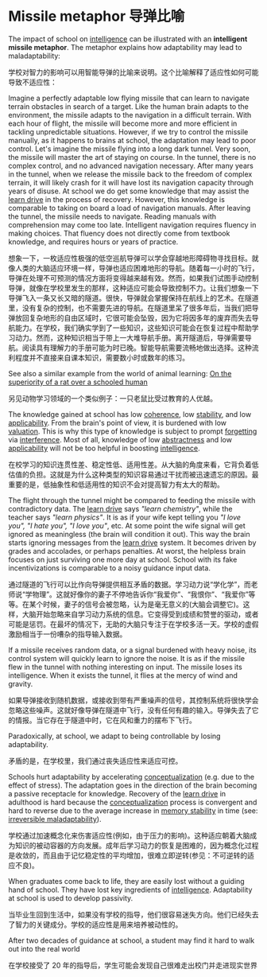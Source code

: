 # Missile metaphor 导弹比喻

The impact of school on [intelligence](https://supermemo.guru/wiki/Intelligence) can be illustrated with an **intelligent missile metaphor**. The metaphor explains how adaptability may lead to maladaptability:

学校对智力的影响可以用智能导弹的比喻来说明。这个比喻解释了适应性如何可能导致不适应性：

Imagine a perfectly adaptable low flying missile that can learn to navigate terrain obstacles in search of a target. Like the human brain adapts to the environment, the missile adapts to the navigation in a difficult terrain. With each hour of flight, the missile will become more and more efficient in tackling unpredictable situations. However, if we try to control the missile manually, as it happens to brains at school, the adaptation may lead to poor control. Let's imagine the missile flying into a long dark tunnel. Very soon, the missile will master the art of staying on course. In the tunnel, there is no complex control, and no advanced navigation necessary. After many years in the tunnel, when we release the missile back to the freedom of complex terrain, it will likely crash for it will have lost its navigation capacity through years of disuse. At school we do get some knowledge that may assist the [learn drive](https://supermemo.guru/wiki/Learn_drive) in the process of recovery. However, this knowledge is comparable to taking on board a load of navigation manuals. After leaving the tunnel, the missile needs to navigate. Reading manuals with comprehension may come too late. Intelligent navigation requires fluency in making choices. That fluency does not directly come from textbook knowledge, and requires hours or years of practice.

想象一下，一枚适应性极强的低空巡航导弹可以学会穿越地形障碍物寻找目标。就像人类的大脑适应环境一样，导弹也适应困难地形的导航。随着每一小时的飞行，导弹在处理不可预测的情况方面将变得越来越有效。然而，如果我们试图手动控制导弹，就像在学校里发生的那样，这种适应可能会导致控制不力。让我们想象一下导弹飞入一条又长又暗的隧道。很快，导弹就会掌握保持在航线上的艺术。在隧道里，没有复杂的控制，也不需要先进的导航。在隧道里呆了很多年后，当我们把导弹放回复杂地形的自由区域时，它很可能会坠毁，因为它将因多年的废弃而失去导航能力。在学校，我们确实学到了一些知识，这些知识可能会在恢复过程中帮助学习动力。然而，这种知识相当于带上一大堆导航手册。离开隧道后，导弹需要导航。阅读具有理解力的手册可能为时已晚。智能导航需要流畅地做出选择。这种流利程度并不直接来自课本知识，需要数小时或数年的练习。

See also a similar example from the world of animal learning: [On the superiority of a rat over a schooled human](https://supermemo.guru/wiki/On_the_superiority_of_a_rat_over_a_schooled_human)

另见动物学习领域的一个类似例子：一只老鼠比受过教育的人优越。

The knowledge gained at school has low [coherence](https://supermemo.guru/wiki/Coherence), low [stability](https://supermemo.guru/wiki/Stability), and low [applicability](https://supermemo.guru/wiki/Applicability). From the brain's point of view, it is burdened with low [valuation](https://supermemo.guru/wiki/Valuation). This is why this type of knowledge is subject to prompt [forgetting](https://supermemo.guru/wiki/Forgetting) via [interference](https://supermemo.guru/wiki/Interference). Most of all, knowledge of low [abstractness](https://supermemo.guru/wiki/Abstractness) and low [applicability](https://supermemo.guru/wiki/Applicability) will not be too helpful in boosting [intelligence](https://supermemo.guru/wiki/Intelligence).

在校学习的知识连贯性差、稳定性低、适用性差。从大脑的角度来看，它背负着低估值的负担。这就是为什么这种类型的知识容易通过干扰而被迅速遗忘的原因。最重要的是，低抽象性和低适用性的知识不会对提高智力有太大的帮助。

The flight through the tunnel might be compared to feeding the missile with contradictory data. The [learn drive](https://supermemo.guru/wiki/Learn_drive) says *"learn chemistry"*, while the teacher says *"learn physics"*. It is as if your wife kept telling you *"I love you", "I hate you", "I love you"*, etc. At some point the wife signal will get ignored as meaningless (the brain will condition it out). This way the brain starts ignoring messages from the [learn drive](https://supermemo.guru/wiki/Learn_drive) system. It becomes driven by grades and accolades, or perhaps penalties. At worst, the helpless brain focuses on just surviving one more day at school. School with its fake incentivizations is comparable to a noisy guidance input data.

通过隧道的飞行可以比作向导弹提供相互矛盾的数据。学习动力说“学化学”，而老师说“学物理”。这就好像你的妻子不停地告诉你“我爱你”、“我恨你”、“我爱你”等等。在某个时候，妻子的信号会被忽略，认为是毫无意义的(大脑会调整它)。这样，大脑开始忽略来自学习动力系统的信息。它变得受到成绩和赞誉的驱动，或者可能是惩罚。在最坏的情况下，无助的大脑只专注于在学校多活一天。学校的虚假激励相当于一份嘈杂的指导输入数据。

If a missile receives random data, or a signal burdened with heavy noise, its control system will quickly learn to ignore the noise. It is as if the missile flew in the tunnel with nothing interesting on input. The missile loses its intelligence. When it exists the tunnel, it flies at the mercy of wind and gravity.

如果导弹接收到随机数据，或接收到带有严重噪声的信号，其控制系统将很快学会忽略这些噪声。这就好像导弹在隧道中飞行，没有任何有趣的输入。导弹失去了它的情报。当它存在于隧道中时，它在风和重力的摆布下飞行。

Paradoxically, at school, we adapt to being controllable by losing adaptability.

矛盾的是，在学校里，我们通过丧失适应性来适应可控。

Schools hurt adaptability by accelerating [conceptualization](https://supermemo.guru/wiki/Conceptualization) (e.g. due to the effect of stress). The adaptation goes in the direction of the brain becoming a passive receptacle for knowledge. Recovery of the [learn drive](https://supermemo.guru/wiki/Learn_drive) in adulthood is hard because the [conceptualization](https://supermemo.guru/wiki/Conceptualization) process is convergent and hard to reverse due to the average increase in [memory stability](https://supermemo.guru/wiki/Memory_stability) in time (see: [irreversible maladaptability](https://supermemo.guru/wiki/Irreversible_maladaptability)).

学校通过加速概念化来伤害适应性(例如，由于压力的影响)。这种适应朝着大脑成为知识的被动容器的方向发展。成年后学习动力的恢复是困难的，因为概念化过程是收敛的，而且由于记忆稳定性的平均增加，很难立即逆转(参见：不可逆转的适应不良)。

When graduates come back to life, they are easily lost without a guiding hand of school. They have lost key ingredients of [intelligence](https://supermemo.guru/wiki/Intelligence). Adaptability at school is used to develop passivity.

当毕业生回到生活中，如果没有学校的指导，他们很容易迷失方向。他们已经失去了智力的关键成分。学校的适应性是用来培养被动性的。

After two decades of guidance at school, a student may find it hard to walk out into the real world

在学校接受了 20 年的指导后，学生可能会发现自己很难走出校门并走进现实世界